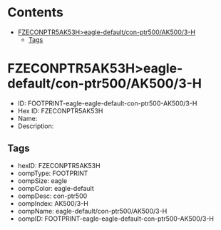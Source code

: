 



Contents
========

* [FZECONPTR5AK53H>eagle-default/con-ptr500/AK500/3-H](#fzeconptr5ak53heagle-defaultcon-ptr500ak5003-h)
	* [Tags](#tags)

# FZECONPTR5AK53H>eagle-default/con-ptr500/AK500/3-H

- ID: FOOTPRINT-eagle-eagle-default-con-ptr500-AK500/3-H
- Hex ID: FZECONPTR5AK53H
- Name: 
- Description: 

## Tags

- hexID: FZECONPTR5AK53H
- oompType: FOOTPRINT
- oompSize: eagle
- oompColor: eagle-default
- oompDesc: con-ptr500
- oompIndex: AK500/3-H
- oompName: eagle-default/con-ptr500/AK500/3-H
- oompID: FOOTPRINT-eagle-eagle-default-con-ptr500-AK500/3-H

